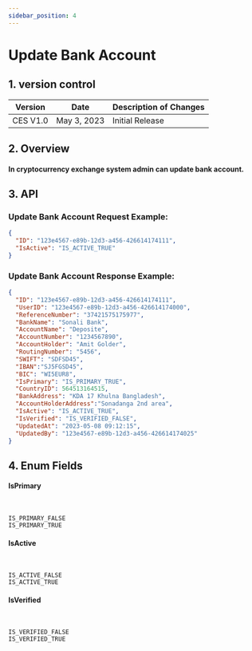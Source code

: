 ```yaml
---
sidebar_position: 4
---
```


# Update Bank Account

## 1. version control

| Version  | Date        | Description of Changes |
| -------- | ----------- | ---------------------- |
| CES V1.0 | May 3, 2023 | Initial Release        |

## 2. Overview

#### In cryptocurrency exchange system admin can update bank account.


## 3. API

### Update Bank Account Request Example:

```json
{
  "ID": "123e4567-e89b-12d3-a456-426614174111",
  "IsActive": "IS_ACTIVE_TRUE"
}
```
### Update Bank Account Response Example:

```json
{
  "ID": "123e4567-e89b-12d3-a456-426614174111",
  "UserID": "123e4567-e89b-12d3-a456-426614174000",
  "ReferenceNumber": "37421575175977",
  "BankName": "Sonali Bank",
  "AccountName": "Deposite",
  "AccountNumber": "1234567890",
  "AccountHolder": "Amit Golder",
  "RoutingNumber": "5456",
  "SWIFT": "SDFSD45",
  "IBAN":"SJ5FGSD45",
  "BIC": "WI5EUR8",
  "IsPrimary": "IS_PRIMARY_TRUE",
  "CountryID": 564513164515,
  "BankAddress": "KDA 17 Khulna Bangladesh",
  "AccountHolderAddress":"Sonadanga 2nd area",
  "IsActive": "IS_ACTIVE_TRUE",
  "IsVerified": "IS_VERIFIED_FALSE",
  "UpdatedAt": "2023-05-08 09:12:15",
  "UpdatedBy": "123e4567-e89b-12d3-a456-426614174025"
}
```

## 4. Enum Fields
#### **IsPrimary**
&nbsp;

	IS_PRIMARY_FALSE
	IS_PRIMARY_TRUE

#### **IsActive**
&nbsp;

	IS_ACTIVE_FALSE
	IS_ACTIVE_TRUE
	
#### **IsVerified**
&nbsp;

	IS_VERIFIED_FALSE
	IS_VERIFIED_TRUE
